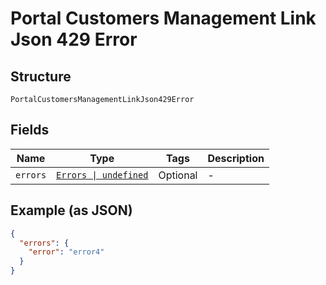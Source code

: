 
# Portal Customers Management Link Json 429 Error

## Structure

`PortalCustomersManagementLinkJson429Error`

## Fields

| Name | Type | Tags | Description |
|  --- | --- | --- | --- |
| `errors` | [`Errors \| undefined`](../../doc/models/errors.md) | Optional | - |

## Example (as JSON)

```json
{
  "errors": {
    "error": "error4"
  }
}
```

